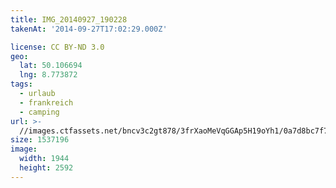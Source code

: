 ```yaml
---
title: IMG_20140927_190228
takenAt: '2014-09-27T17:02:29.000Z'

license: CC BY-ND 3.0
geo:
  lat: 50.106694
  lng: 8.773872
tags:
  - urlaub
  - frankreich
  - camping
url: >-
  //images.ctfassets.net/bncv3c2gt878/3frXaoMeVqGGAp5H19oYh1/0a7d8bc7f76959baafc10d4eef0a8c17/img_20140927_190228_28313143945_o
size: 1537196
image:
  width: 1944
  height: 2592
---
```

